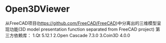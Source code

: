 # Open3DViewer
从FreeCAD项目(https://github.com/FreeCAD/FreeCAD)中分离出的三维模型呈现功能(3D model presentation function separated from FreeCAD project)
第三方依赖库：
1.Qt 5.12.1
2.Open Cascade 7.3.0
3.Coin3D 4.0.0
